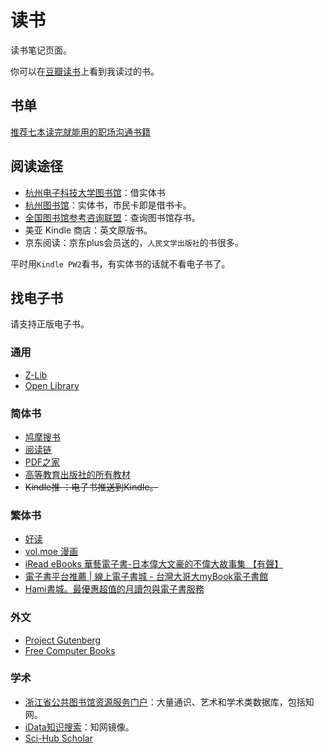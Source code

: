 # 读书

读书笔记页面。

你可以在[豆瓣读书](http://book.douban.com/people/luoxufeiyan/)上看到我读过的书。

## 书单
[推荐七本读完就能用的职场沟通书籍](https://mp.weixin.qq.com/s/yIIl109CAdAB3uJ8PJQaug)

## 阅读途径

* [杭州电子科技大学图书馆](http://210.32.33.91:8080/reader/login.php)：借实体书
* [杭州图书馆](https://www.hzlib.net/index.htm)：实体书，市民卡即是借书卡。
* [全国图书馆参考咨询联盟](http://www.ucdrs.superlib.net/)：查询图书馆存书。
* 美亚 Kindle 商店：英文原版书。
* 京东阅读：京东plus会员送的，`人民文学出版社`的书很多。

平时用`Kindle PW2`看书，有实体书的话就不看电子书了。

## 找电子书

请支持正版电子书。

### 通用

* [Z-Lib](https://z-lib.org/)
* [Open Library](https://openlibrary.org/)
### 简体书

* [鸠摩搜书](https://www.jiumodiary.com)
* [阅读链](https://www.yuedu.pro)
* [PDF之家](https://pdfzj.com/)
* [高等教育出版社的所有教材](https://ebook.hep.com.cn/ebooks/index.html)
* ~~Kindle推 ：电子书推送到Kindle。~~

### 繁体书
* [好读](http://www.haodoo.net/)
* [vol.moe 漫画](https://vol.moe/)
* [iRead eBooks 華藝電子書-日本偉大文豪的不偉大故事集 【有聲】](https://www.airitibooks.com/)
* [電子書平台推薦 | 線上電子書城 - 台灣大哥大myBook電子書館](https://mybook.taiwanmobile.com/book)
* [Hami書城。最優惠超值的月讀包與電子書服務](https://bookstore.emome.net/Homes/book)


### 外文
* [Project Gutenberg](http://www.gutenberg.org/help/new_website.html)
* [Free Computer Books](https://freecomputerbooks.com/)

### 学术

* [浙江省公共图书馆资源服务门户](http://zjisa.zjlib.cn/home/zy_home.jsp)：大量通识、艺术和学术类数据库，包括知网。
* [iData知识搜索](https://www.cn-ki.net)：知网镜像。
* [Sci-Hub Scholar](https://sci-hub.se/)
